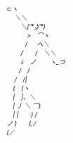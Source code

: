 ⊂_ヽ     
　 ＼＼  
　　 ＼( ͡° ͜ʖ ͡°)   
　　　 >　⌒ヽ    
　　　/ 　 へ＼    
　　 /　　/　＼＼   
　　 ﾚ　ノ　　 ヽ_つ   
　　/　/      
　 /　/|     
　(　(ヽ    
　|　|、＼     
　| 丿 ＼ ⌒)        
　| |　　) /      
ノ )　　Lﾉ     
(_／    

